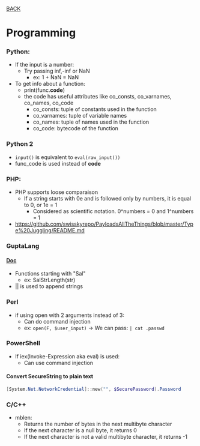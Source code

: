 [BACK](../README.md)
# Programming

### Python:
- If the input is a number:
  - Try passing inf,-inf or NaN
    - ex: 1 + NaN = NaN
- To get info about a function:
  - print(func.__code__)
  - the code has useful attributes like co_consts, co_varnames, co_names, co_code
    - co_consts: tuple of constants used in the function
    - co_varnames: tuple of variable names
    - co_names: tuple of names used in the function
    - co_code: bytecode of the function

### Python 2
- `input()` is equivalent to `eval(raw_input())`
- func_code is used instead of __code__
  
### PHP:
- PHP supports loose comparaison
  - If a string starts with 0e and is followed only by numbers, it is equal to 0, or 1e = 1
    - Considered as scientific notation. 0^numbers = 0 and 1^numbers = 1
- https://github.com/swisskyrepo/PayloadsAllTheThings/blob/master/Type%20Juggling/README.md

### GuptaLang

#### [Doc](https://samples.tdcommunity.net/samples/TDMobile/Documents/OpenText%20Gupta%20TD%20Mobile%20Primer.pdf)

- Functions starting with "Sal"
  - ex: SalStrLength(str)
- || is used to append strings

### Perl
- if using open with 2 arguments instead of 3:
  - Can do command injection
  - ex: `open(F, $user_input)` -> We can pass: `| cat .passwd`

### PowerShell

- If iex(Invoke-Expression aka eval) is used:
  - Can use command injection 
  
#### Convert SecureString to plain text
```powershell
[System.Net.NetworkCredential]::new("", $SecurePassword).Password
```


### C/C++

- mblen:
  - Returns the number of bytes in the next multibyte character
  - If the next character is a null byte, it returns 0
  - If the next character is not a valid multibyte character, it returns -1
  